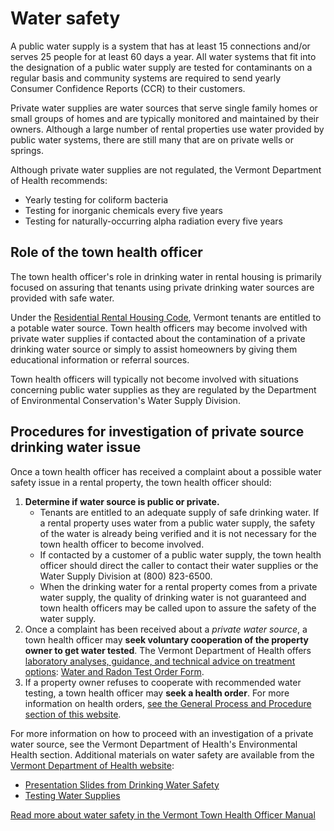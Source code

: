 Water safety
============

A public water supply is a system that has at least 15 connections and/or serves 25 people for at least 60 days a year. All water systems that fit into the designation of a public water supply are tested for contaminants on a regular basis and community systems are required to send yearly Consumer Confidence Reports (CCR) to their customers.

Private water supplies are water sources that serve single family homes or small groups of homes and are typically monitored and maintained by their owners. Although a large number of rental properties use water provided by public water systems, there are still many that are on private wells or springs.

Although private water supplies are not regulated, the Vermont Department of Health recommends:

*   Yearly testing for coliform bacteria
*   Testing for inorganic chemicals every five years
*   Testing for naturally-occurring alpha radiation every five years

Role of the town health officer
-------------------------------

The town health officer's role in drinking water in rental housing is primarily focused on assuring that tenants using private drinking water sources are provided with safe water.

Under the [Residential Rental Housing Code](http://healthvermont.gov/regs/Rental_Housing_Code.pdf), Vermont tenants are entitled to a potable water source. Town health officers may become involved with private water supplies if contacted about the contamination of a private drinking water source or simply to assist homeowners by giving them educational information or referral sources.

Town health officers will typically not become involved with situations concerning public water supplies as they are regulated by the Department of Environmental Conservation's Water Supply Division.

Procedures for investigation of private source drinking water issue
-------------------------------------------------------------------

Once a town health officer has received a complaint about a possible water safety issue in a rental property, the town health officer should:

1.  **Determine if water source is public or private.**
    *   Tenants are entitled to an adequate supply of safe drinking water. If a rental property uses water from a public water supply, the safety of the water is already being verified and it is not necessary for the town health officer to become involved.
    *   If contacted by a customer of a public water supply, the town health officer should direct the caller to contact their water supplies or the Water Supply Division at (800) 823-6500.
    *   When the drinking water for a rental property comes from a private water supply, the quality of drinking water is not guaranteed and town health officers may be called upon to assure the safety of the water supply.
2.  Once a complaint has been received about a _private water source_, a town health officer may **seek voluntary cooperation of the property owner to get water tested**. The Vermont Department of Health offers [laboratory analyses, guidance, and technical advice on treatment options](http://healthvermont.gov/enviro/ph_lab/water_test.aspx): [Water and Radon Test Order Form](http://healthvermont.gov/enviro/ph_lab/documents/watertestform1008.pdf).
3.  If a property owner refuses to cooperate with recommended water testing, a town health officer may **seek a health order**. For more information on health orders, [see the General Process and Procedure section of this website](../process-procedure.html).

For more information on how to proceed with an investigation of a private water source, see the Vermont Department of Health's Environmental Health section. Additional materials on water safety are available from the [Vermont Department of Health website](http://healthvermont.gov/local/tho/tho.aspx):

*   [Presentation Slides from Drinking Water Safety](http://healthvermont.gov/regs/Rental_Housing_Code.pdf)
*   [Testing Water Supplies](http://healthvermont.gov/enviro/ph_lab/water_test.aspx)

[Read more about water safety in the Vermont Town Health Officer Manual](http://healthvermont.gov/local/tho/documents/TownHealthOfficerManual.pdf)